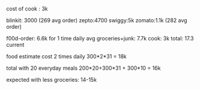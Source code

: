 
cost of cook : 3k 

blinkit: 3000 (269 avg order)
zepto:4700
swiggy:5k
zomato:1.1k (282 avg order)

f00d-order: 6.6k for 1 time daily avg
groceries+junk: 7.7k
cook: 3k
total: 17.3 current

food estimate cost 2 times daily 300\*2\*31 = 18k

total with 20 everyday meals 200\*20+300\*31 + 300\*10 = 16k

expected with less groceries: 14-15k